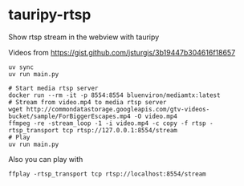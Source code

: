 # tauripy-rtsp

Show rtsp stream in the webview with tauripy

Videos from https://gist.github.com/jsturgis/3b19447b304616f18657

```console
uv sync
uv run main.py
```

```console
# Start media rtsp server
docker run --rm -it -p 8554:8554 bluenviron/mediamtx:latest
# Stream from video.mp4 to media rtsp server
wget http://commondatastorage.googleapis.com/gtv-videos-bucket/sample/ForBiggerEscapes.mp4 -O video.mp4
ffmpeg -re -stream_loop -1 -i video.mp4 -c copy -f rtsp -rtsp_transport tcp rtsp://127.0.0.1:8554/stream
# Play
uv run main.py
```

Also you can play with 

```console
ffplay -rtsp_transport tcp rtsp://localhost:8554/stream
```